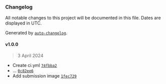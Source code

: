 ### Changelog

All notable changes to this project will be documented in this file. Dates are displayed in UTC.

Generated by [`auto-changelog`](https://github.com/CookPete/auto-changelog).

#### v1.0.0

> 3 April 2024

- Create ci.yml [`74fbba2`](https://github.com/ECE-196/lightshield-AnnLe4869/commit/74fbba2c1a43bc9ba10658e27d627d3c1410ebc4)
- ... [`0c82ee6`](https://github.com/ECE-196/lightshield-AnnLe4869/commit/0c82ee660376a0e3ad8a75a79b4166618a7edfaf)
- Add submission image [`1fec729`](https://github.com/ECE-196/lightshield-AnnLe4869/commit/1fec7299e5a9975199f57162d08bc1d0f7773e6a)
